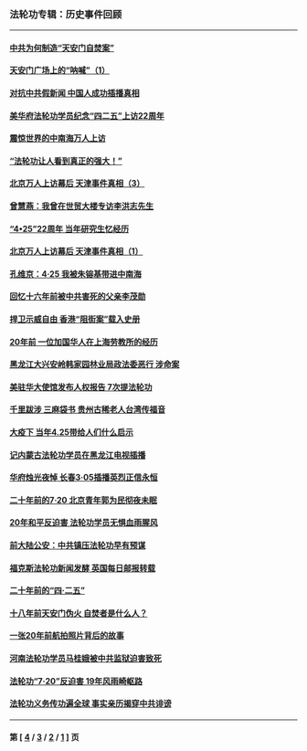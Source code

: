### 法轮功专辑：历史事件回顾
---
#### [中共为何制造“天安门自焚案”](../../pages/nf5793/n13183270.md?09020430) 
#### [天安门广场上的“呐喊”（1）](../../pages/nf5793/n13105277.md?09020430) 
#### [对抗中共假新闻 中国人成功插播真相](../../pages/nf5793/n12910618.md?09020430) 
#### [美华府法轮功学员纪念“四二五”上访22周年](../../pages/nf5793/n12904445.md?09020430) 
#### [震惊世界的中南海万人上访](../../pages/nf5793/n12903976.md?09020430) 
#### [“法轮功让人看到真正的强大！”](../../pages/nf5793/n12903195.md?09020430) 
#### [北京万人上访幕后 天津事件真相（3）](../../pages/nf5793/n12902807.md?09020430) 
#### [曾慧燕：我曾在世贸大楼专访李洪志先生](../../pages/nf5793/n12898729.md?09020430) 
#### [“4•25”22周年 当年研究生忆经历](../../pages/nf5793/n12894152.md?09020430) 
#### [北京万人上访幕后 天津事件真相（1）](../../pages/nf5793/n12885174.md?09020430) 
#### [孔维京：4·25 我被朱镕基带进中南海](../../pages/nf5793/n12864987.md?09020430) 
#### [回忆十六年前被中共害死的父亲李茂勋](../../pages/nf5793/n12880270.md?09020430) 
#### [捍卫示威自由 香港“阻街案”载入史册](../../pages/nf5793/n12811245.md?09020430) 
#### [20年前 一位加国华人在上海劳教所的经历](../../pages/nf5793/n12707932.md?09020430) 
#### [黑龙江大兴安岭韩家园林业局政法委恶行 涉命案](../../pages/nf5793/n12622815.md?09020430) 
#### [美驻华大使馆发布人权报告 7次提法轮功](../../pages/nf5793/n12520541.md?09020430) 
#### [千里跋涉 三麻袋书 贵州古稀老人台湾传福音](../../pages/nf5793/n12198750.md?09020430) 
#### [大疫下 当年4.25带给人们什么启示](../../pages/nf5793/n12058565.md?09020430) 
#### [记内蒙古法轮功学员在黑龙江电视插播](../../pages/nf5793/n11699194.md?09020430) 
#### [华府烛光夜悼 长春3·05插播英烈正信永恒](../../pages/nf5793/n11397432.md?09020430) 
#### [二十年前的7·20 北京青年郭为民彻夜未眠](../../pages/nf5793/n11354195.md?09020430) 
#### [20年和平反迫害 法轮功学员无惧血雨腥风](../../pages/nf5793/n11348279.md?09020430) 
#### [前大陆公安：中共镇压法轮功早有预谋](../../pages/nf5793/n11352168.md?09020430) 
#### [福克斯法轮功新闻发酵  英国每日邮报转载](../../pages/nf5793/n11285952.md?09020430) 
#### [二十年前的“四·二五”](../../pages/nf5793/n11207639.md?09020430) 
#### [十八年前天安门伪火 自焚者是什么人？](../../pages/nf5793/n10996556.md?09020430) 
#### [一张20年前航拍照片背后的故事](../../pages/nf5793/n10693797.md?09020430) 
#### [河南法轮功学员马桂娥被中共监狱迫害致死](../../pages/nf5793/n10684974.md?09020430) 
#### [法轮功“7‧20”反迫害 19年风雨崎岖路](../../pages/nf5793/n10570834.md?09020430) 
#### [法轮功义务传功遍全球 事实亲历揭穿中共诽谤](../../pages/nf5793/n10581061.md?09020430) 

---
#### 第 [ [4](./4.md?09020430) / [3](./3.md?09020430) / [2](./2.md?09020430) / [1](./1.md?09020430) ] 页
